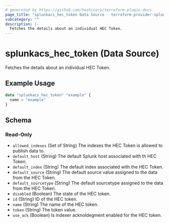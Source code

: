 ```yaml
---
# generated by https://github.com/hashicorp/terraform-plugin-docs
page_title: "splunkacs_hec_token Data Source - terraform-provider-splunkacs"
subcategory: ""
description: |-
  Fetches the details about an individual HEC Token.
---
```


# splunkacs_hec_token (Data Source)

Fetches the details about an individual HEC Token.

## Example Usage

```terraform
data "splunkacs_hec_token" "example" {
  name = "example"
}
```

<!-- schema generated by tfplugindocs -->
## Schema

### Read-Only

- `allowed_indexes` (Set of String) The indexes the HEC Token is allowed to publish data to.
- `default_host` (String) The default Splunk host associated with th HEC Token.
- `default_index` (String) The default index associated with the HEC Token.
- `default_source` (String) The default source value assigned to the data from the HEC Token.
- `default_sourcetype` (String) The default sourcetype assigned to the data from the HEC Token.
- `disabled` (Boolean) The state of the HEC token.
- `id` (String) ID of the HEC token.
- `name` (String) The name of the HEC token.
- `token` (String) The token value.
- `use_ack` (Boolean) Is indexer acknoldegment enabled for the HEC token.


